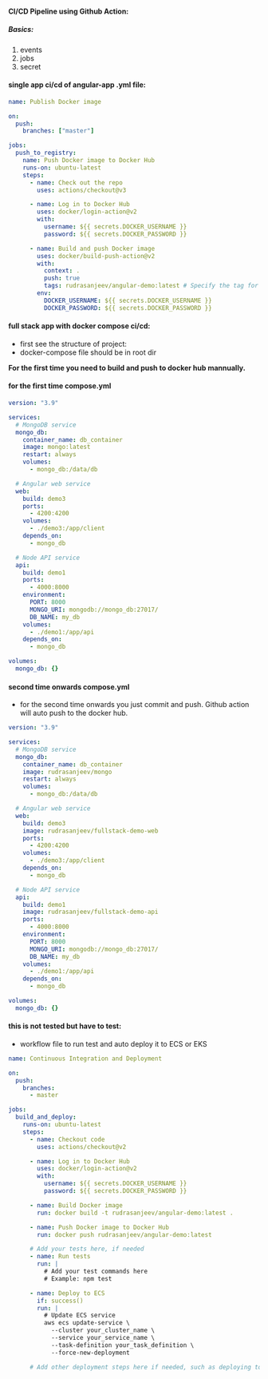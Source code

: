 #### CI/CD Pipeline using Github Action:

##### Basics:

1. events
2. jobs
3. secret

#### single app ci/cd of angular-app .yml file:

```yaml
name: Publish Docker image

on:
  push:
    branches: ["master"]

jobs:
  push_to_registry:
    name: Push Docker image to Docker Hub
    runs-on: ubuntu-latest
    steps:
      - name: Check out the repo
        uses: actions/checkout@v3

      - name: Log in to Docker Hub
        uses: docker/login-action@v2
        with:
          username: ${{ secrets.DOCKER_USERNAME }}
          password: ${{ secrets.DOCKER_PASSWORD }}

      - name: Build and push Docker image
        uses: docker/build-push-action@v2
        with:
          context: .
          push: true
          tags: rudrasanjeev/angular-demo:latest # Specify the tag for your Docker image
        env:
          DOCKER_USERNAME: ${{ secrets.DOCKER_USERNAME }}
          DOCKER_PASSWORD: ${{ secrets.DOCKER_PASSWORD }}
```

#### full stack app with docker compose ci/cd:

- first see the structure of project:
- docker-compose file should be in root dir

**For the first time you need to build and push to docker hub mannually.**

#### for the first time compose.yml

```yml
version: "3.9"

services:
  # MongoDB service
  mongo_db:
    container_name: db_container
    image: mongo:latest
    restart: always
    volumes:
      - mongo_db:/data/db

  # Angular web service
  web:
    build: demo3
    ports:
      - 4200:4200
    volumes:
      - ./demo3:/app/client
    depends_on:
      - mongo_db

  # Node API service
  api:
    build: demo1
    ports:
      - 4000:8000
    environment:
      PORT: 8000
      MONGO_URI: mongodb://mongo_db:27017/
      DB_NAME: my_db
    volumes:
      - ./demo1:/app/api
    depends_on:
      - mongo_db

volumes:
  mongo_db: {}
```

#### second time onwards compose.yml

- for the second time onwards you just commit and push. Github action will auto push to the docker hub.

```yml
version: "3.9"

services:
  # MongoDB service
  mongo_db:
    container_name: db_container
    image: rudrasanjeev/mongo
    restart: always
    volumes:
      - mongo_db:/data/db

  # Angular web service
  web:
    build: demo3
    image: rudrasanjeev/fullstack-demo-web
    ports:
      - 4200:4200
    volumes:
      - ./demo3:/app/client
    depends_on:
      - mongo_db

  # Node API service
  api:
    build: demo1
    image: rudrasanjeev/fullstack-demo-api
    ports:
      - 4000:8000
    environment:
      PORT: 8000
      MONGO_URI: mongodb://mongo_db:27017/
      DB_NAME: my_db
    volumes:
      - ./demo1:/app/api
    depends_on:
      - mongo_db

volumes:
  mongo_db: {}
```

#### this is not tested but have to test:

- workflow file to run test and auto deploy it to ECS or EKS

```yml
name: Continuous Integration and Deployment

on:
  push:
    branches:
      - master

jobs:
  build_and_deploy:
    runs-on: ubuntu-latest
    steps:
      - name: Checkout code
        uses: actions/checkout@v2

      - name: Log in to Docker Hub
        uses: docker/login-action@v2
        with:
          username: ${{ secrets.DOCKER_USERNAME }}
          password: ${{ secrets.DOCKER_PASSWORD }}

      - name: Build Docker image
        run: docker build -t rudrasanjeev/angular-demo:latest .

      - name: Push Docker image to Docker Hub
        run: docker push rudrasanjeev/angular-demo:latest

      # Add your tests here, if needed
      - name: Run tests
        run: |
          # Add your test commands here
          # Example: npm test

      - name: Deploy to ECS
        if: success()
        run: |
          # Update ECS service
          aws ecs update-service \
            --cluster your_cluster_name \
            --service your_service_name \
            --task-definition your_task_definition \
            --force-new-deployment

      # Add other deployment steps here if needed, such as deploying to EKS
```
